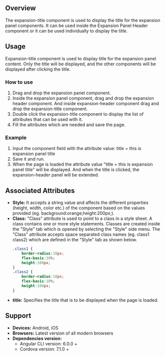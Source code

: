 ## Overview
The expansion-title component is used to display the title for the expansion panel components. It can be used inside the Expansion Panel Header component or it can be used individually to display the title.
## Usage
Expansion-title component is used to display title for the expansion panel content. Only the title will be displayed, and the other components will be displayed after clicking the title.
### How to use
1. Drag and drop the expansion panel component.
2. Inside the expansion panel component, drag and drop the expansion header component. And inside expansion-header component drag and drop the expansion-title component.
3. Double click the expansion-title component to display the list of attributes that can be used with it.
4. Fill the attributes which are needed and save the page.

### Example 
1. Input the component field with the attribute value:
title = this is expansion panel title
2. Save it and run.
3. When the page is loaded the attribute value "title = this is expansion panel title" will be displayed. And when the title is clicked, the expansion-header panel will be extended.

## Associated Attributes 
- **Style:** It accepts a string value and affects the different properties (height, width, color etc.) of the component based on the values provided (eg. background:orange;height:200px;).
- **Class:** "Class" attribute is used to point to a class in a style sheet. A class contains one or more style statements. Classes are created inside the "Style" tab which is opened by selecting the "Style" side menu. The "Class" attribute accepts space separated class names (eg. class1 class2) which are defined in the "Style" tab as shown below.
    ```css
    .class1 {
        border-radius:10px;
        flex-basis:10%;
        height:100px;
    }
    .class2 {
        border-radius:10px;
        flex-basis:10%;
        height:100px;
    }
    ```
- **title:** Specifies the title that is to be displayed when the page is loaded. 
## Support
- **Devices:** Android, iOS
- **Browsers:**  Latest version of all modern browsers
- **Dependencies version:** 
    - Angular CLI version: 6.0.0 + 
    - Cordova version: 7.1.0 + 
